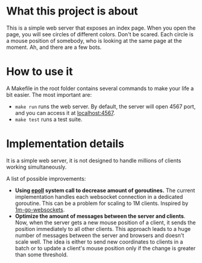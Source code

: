 
# What this project is about

This is a simple web server that exposes an index page. 
When you open the page, you will see circles of different colors. 
Don't be scared. Each circle is a mouse position of somebody, who is looking at the same page at the moment.
Ah, and there are a few bots.

# How to use it

A Makefile in the root folder contains several commands to make your life a bit easier.
The most important are:
* `make run` runs the web server. By default, the server will open 4567 port, and you can access it at [localhost:4567](`http://localhost:4567`).
* `make test` runs a test suite.

# Implementation details

It is a simple web server, it is not designed to handle millions of clients working simultaneously. 

A list of possible improvements:
* **Using [epoll](https://man7.org/linux/man-pages/man7/epoll.7.html) system call to decrease amount of goroutines.**
The current implementation handles each websocket connection in a dedicated goroutine. This can be a problem for scaling to 1M clients.
Inspired by [1m-go-websockets](https://github.com/eranyanay/1m-go-websockets/tree/master/3_optimize_ws_goroutines).
* **Optimize the amount of messages between the server and clients**. 
Now, when the server gets a new mouse position of a client, it sends the position immediately to all other clients. 
This approach leads to a huge number of messages between the server and browsers and doesn't scale well. 
The idea is either to send new coordinates to clients in a batch or to update a client's mouse position only if the change is greater than some threshold. 


